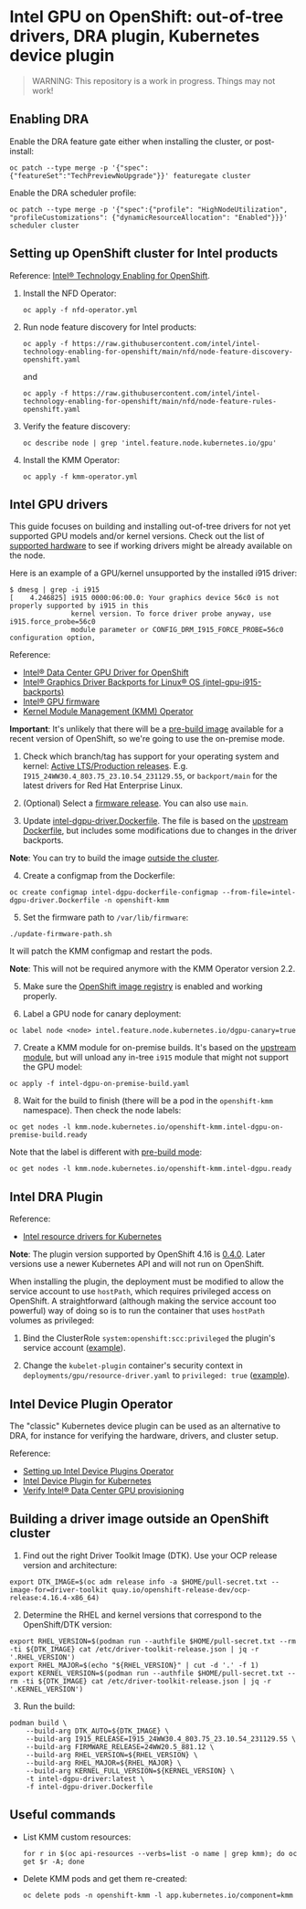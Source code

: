 # Intel GPU on OpenShift: out-of-tree drivers, DRA plugin, Kubernetes device plugin

> WARNING: This repository is a work in progress. Things may not work!

## Enabling DRA

Enable the DRA feature gate either when installing the cluster, or post-install:

```console
oc patch --type merge -p '{"spec":{"featureSet":"TechPreviewNoUpgrade"}}' featuregate cluster
```

Enable the DRA scheduler profile:

```console
oc patch --type merge -p '{"spec":{"profile": "HighNodeUtilization", "profileCustomizations": {"dynamicResourceAllocation": "Enabled"}}}' scheduler cluster
```

## Setting up OpenShift cluster for Intel products

Reference: [Intel® Technology Enabling for OpenShift](https://github.com/intel/intel-technology-enabling-for-openshift).

1. Install the NFD Operator:

    ```
    oc apply -f nfd-operator.yml
    ```

2. Run node feature discovery for Intel products:

    ```console
    oc apply -f https://raw.githubusercontent.com/intel/intel-technology-enabling-for-openshift/main/nfd/node-feature-discovery-openshift.yaml
    ```

    and

    ```console
    oc apply -f https://raw.githubusercontent.com/intel/intel-technology-enabling-for-openshift/main/nfd/node-feature-rules-openshift.yaml
    ```

3. Verify the feature discovery:

    ```console
    oc describe node | grep 'intel.feature.node.kubernetes.io/gpu'
    ```

4. Install the KMM Operator:

    ```console
    oc apply -f kmm-operator.yml
    ```

## Intel GPU drivers

This guide focuses on building and installing out-of-tree drivers for not yet supported GPU models and/or kernel versions.
Check out the list of [supported hardware](https://dgpu-docs.intel.com/devices/hardware-table.html) to see if working
drivers might be already available on the node.

Here is an example of a GPU/kernel unsupported by the installed i915 driver:

```console
$ dmesg | grep -i i915
[    4.246825] i915 0000:06:00.0: Your graphics device 56c0 is not properly supported by i915 in this
               kernel version. To force driver probe anyway, use i915.force_probe=56c0
               module parameter or CONFIG_DRM_I915_FORCE_PROBE=56c0 configuration option,
```

Reference:
- [Intel® Data Center GPU Driver for OpenShift](https://github.com/intel/intel-data-center-gpu-driver-for-openshift)
- [Intel® Graphics Driver Backports for Linux® OS (intel-gpu-i915-backports)](https://github.com/intel-gpu/intel-gpu-i915-backports)
- [Intel® GPU firmware](https://github.com/intel-gpu/intel-gpu-firmware)
- [Kernel Module Management (KMM) Operator](https://docs.openshift.com/container-platform/4.16/hardware_enablement/kmm-kernel-module-management.html)

**Important**: It's unlikely that there will be a [pre-build image](https://github.com/intel/intel-technology-enabling-for-openshift/tree/main/kmmo#deploy-intel-data-center-gpu-driver-with-pre-build-mode) available for a recent version of OpenShift,
so we're going to use the on-premise mode.

1. Check which branch/tag has support for your operating system and kernel:
[Active LTS/Production releases](https://github.com/intel-gpu/intel-gpu-i915-backports?tab=readme-ov-file#active-ltsproduction-releases).
E.g. `I915_24WW30.4_803.75_23.10.54_231129.55`, or `backport/main` for the latest drivers for Red Hat Enterprise Linux.

2. (Optional) Select a [firmware release](https://github.com/intel-gpu/intel-gpu-firmware/tags). You can also use `main`.

3. Update [intel-dgpu-driver.Dockerfile](intel-dgpu-driver.Dockerfile). The file is based on the
[upstream Dockerfile](https://github.com/intel/intel-data-center-gpu-driver-for-openshift/blob/main/docker/intel-dgpu-driver.Dockerfile),
but includes some modifications due to changes in the driver backports.

**Note**: You can try to build the image [outside the cluster](#building-a-driver-image-outside-an-openshift-cluster).

4. Create a configmap from the Dockerfile:

```console
oc create configmap intel-dgpu-dockerfile-configmap --from-file=intel-dgpu-driver.Dockerfile -n openshift-kmm
```

5. Set the firmware path to `/var/lib/firmware`:

```console
./update-firmware-path.sh
```

It will patch the KMM configmap and restart the pods.

**Note**: This will not be required anymore with the KMM Operator version 2.2.

5. Make sure the [OpenShift image registry](https://docs.openshift.com/container-platform/4.16/registry/configuring_registry_storage/configuring-registry-storage-baremetal.html) is enabled and working properly.

6. Label a GPU node for canary deployment:

```console
oc label node <node> intel.feature.node.kubernetes.io/dgpu-canary=true
```

7. Create a KMM module for on-premise builds. It's based on the [upstream module](https://github.com/intel/intel-technology-enabling-for-openshift/blob/main/kmmo/intel-dgpu-on-premise-build.yaml), but will unload any in-tree `i915` module that might not support the GPU model:

```console
oc apply -f intel-dgpu-on-premise-build.yaml
```

8. Wait for the build to finish (there will be a pod in the `openshift-kmm` namespace). Then check the node labels:

```console
oc get nodes -l kmm.node.kubernetes.io/openshift-kmm.intel-dgpu-on-premise-build.ready
```

Note that the label is different with [pre-build mode](https://github.com/intel/intel-technology-enabling-for-openshift/tree/main/kmmo#deploy-intel-data-center-gpu-driver-with-pre-build-mode):

```console
oc get nodes -l kmm.node.kubernetes.io/openshift-kmm.intel-dgpu.ready
```

## Intel DRA Plugin

Reference:
- [Intel resource drivers for Kubernetes](https://github.com/intel/intel-resource-drivers-for-kubernetes)

**Note**: The plugin version supported by OpenShift 4.16 is [0.4.0](https://github.com/intel/intel-resource-drivers-for-kubernetes/tree/v0.4.0).
Later versions use a newer Kubernetes API and will not run on OpenShift.

When installing the plugin, the deployment must be modified to allow the service account to use `hostPath`, which requires privileged access on OpenShift.
A straightforward (although making the service account too powerful) way of doing so is to run the container that uses `hostPath` volumes as privileged:

1. Bind the ClusterRole `system:openshift:scc:privileged` the plugin's service account
([example](https://github.com/empovit/intel-resource-drivers-for-kubernetes/blob/37c73b9a424712eb4a8c1f89d9fed7748260e520/deployments/gpu/openshift-privileged-clusterrolebinding.yaml)).

2. Change the `kubelet-plugin` container's security context in `deployments/gpu/resource-driver.yaml` to `privileged: true`
([example](https://github.com/empovit/intel-resource-drivers-for-kubernetes/blob/37c73b9a424712eb4a8c1f89d9fed7748260e520/deployments/gpu/resource-driver.yaml#L79)).

## Intel Device Plugin Operator

The "classic" Kubernetes device plugin can be used as an alternative to DRA, for instance for verifying the hardware, drivers, and cluster setup.

Reference:
- [Setting up Intel Device Plugins Operator](https://github.com/intel/intel-technology-enabling-for-openshift/blob/main/device_plugins/README.md)
- [Intel Device Plugin for Kubernetes](https://github.com/intel/intel-device-plugins-for-kubernetes)
- [Verify Intel® Data Center GPU provisioning](https://github.com/intel/intel-technology-enabling-for-openshift/blob/main/tests/l2/dgpu/README.md)

## Building a driver image outside an OpenShift cluster

1. Find out the right Driver Toolkit Image (DTK). Use your OCP release version and architecture:

```console
export DTK_IMAGE=$(oc adm release info -a $HOME/pull-secret.txt --image-for=driver-toolkit quay.io/openshift-release-dev/ocp-release:4.16.4-x86_64)
```

2. Determine the RHEL and kernel versions that correspond to the OpenShift/DTK version:

```console
export RHEL_VERSION=$(podman run --authfile $HOME/pull-secret.txt --rm -ti ${DTK_IMAGE} cat /etc/driver-toolkit-release.json | jq -r '.RHEL_VERSION')
export RHEL_MAJOR=$(echo "${RHEL_VERSION}" | cut -d '.' -f 1)
export KERNEL_VERSION=$(podman run --authfile $HOME/pull-secret.txt --rm -ti ${DTK_IMAGE} cat /etc/driver-toolkit-release.json | jq -r '.KERNEL_VERSION')
```

3. Run the build:

```console
podman build \
    --build-arg DTK_AUTO=${DTK_IMAGE} \
    --build-arg I915_RELEASE=I915_24WW30.4_803.75_23.10.54_231129.55 \
    --build-arg FIRMWARE_RELEASE=24WW20.5_881.12 \
    --build-arg RHEL_VERSION=${RHEL_VERSION} \
    --build-arg RHEL_MAJOR=${RHEL_MAJOR} \
    --build-arg KERNEL_FULL_VERSION=${KERNEL_VERSION} \
    -t intel-dgpu-driver:latest \
    -f intel-dgpu-driver.Dockerfile
```

## Useful commands

- List KMM custom resources:

    ```console
    for r in $(oc api-resources --verbs=list -o name | grep kmm); do oc get $r -A; done
    ```

- Delete KMM pods and get them re-created:

    ```console
    oc delete pods -n openshift-kmm -l app.kubernetes.io/component=kmm
    ```
